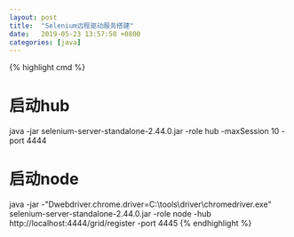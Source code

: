 ```yaml
---
layout: post
title:  "Selenium远程驱动服务搭建"
date:   2019-05-23 13:57:50 +0800
categories: [java]
---
```


{% highlight cmd %}
# 启动hub
java -jar selenium-server-standalone-2.44.0.jar -role hub -maxSession 10 -port 4444
# 启动node
java -jar  -"Dwebdriver.chrome.driver=C:\\tools\\driver\\chromedriver.exe" selenium-server-standalone-2.44.0.jar -role node  -hub http://localhost:4444/grid/register -port 4445
{% endhighlight %}